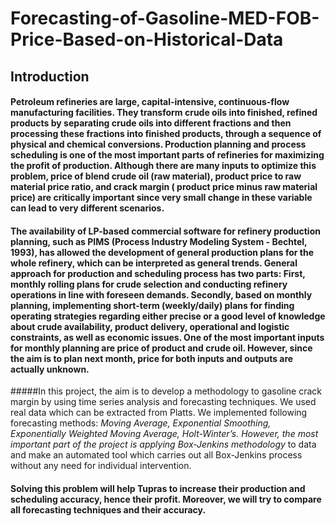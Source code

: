 # Forecasting-of-Gasoline-MED-FOB-Price-Based-on-Historical-Data
## Introduction
#### Petroleum refineries are large, capital-intensive, continuous-flow manufacturing facilities. They transform crude oils into finished, refined products by separating crude oils into different fractions and then processing these fractions into finished products, through a sequence of physical and chemical conversions. Production planning and process scheduling is one of the most important parts of refineries for maximizing the profit of production. Although there are many inputs to optimize this problem, price of blend crude oil (raw material), product price to raw material price ratio, and crack margin ( product price minus raw material price) are critically important since very small change in these variable can lead to very different scenarios.<br/>
#### The availability of LP-based commercial software for refinery production planning, such as PIMS (Process Industry Modeling System - Bechtel, 1993), has allowed the development of general production plans for the whole refinery, which can be interpreted as general trends. General approach for production and scheduling process has two parts: First, monthly rolling plans for crude selection and conducting refinery operations in line with foreseen demands. Secondly, based on monthly planning, implementing short-term (weekly/daily) plans for finding operating strategies regarding either precise or a good level of knowledge about crude availability, product delivery, operational and logistic constraints, as well as economic issues. One of the most important inputs for monthly planning are price of product and crude oil. However, since the aim is to plan next month, price for both inputs and outputs are actually unknown.<br/>
#####In this project, the aim is to develop a methodology to gasoline crack margin by using time series analysis and forecasting techniques. We used real data which can be extracted from Platts. We implemented following forecasting methods: _Moving Average, Exponential Smoothing, Exponentially Weighted Moving Average, Holt-Winter’s. However, the most important part of the project is applying Box-Jenkins methodology_ to data and make an automated tool which carries out all Box-Jenkins process without any need for individual intervention.<br/>
#### Solving this problem will help Tupras to increase their production and scheduling accuracy, hence their profit. Moreover, we will try to compare all forecasting techniques and their accuracy.
